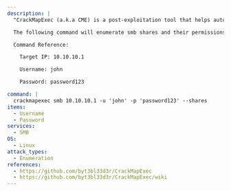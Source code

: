 ```yaml
---
description: |
  "CrackMapExec (a.k.a CME) is a post-exploitation tool that helps automate assessing the security of large Active Directory networks." - https://github.com/byt3bl33d3r/CrackMapExec/wiki

  The following command will enumerate smb shares and their permissions. 

  Command Reference:

  	Target IP: 10.10.10.1

    Username: john

    Password: password123

command: |
  crackmapexec smb 10.10.10.1 -u 'john' -p 'password123' --shares
items:
  - Username
  - Password
services:
  - SMB
OS:
  - Linux
attack_types:
  - Enumeration
references:
  - https://github.com/byt3bl33d3r/CrackMapExec
  - https://github.com/byt3bl33d3r/CrackMapExec/wiki
---
```

